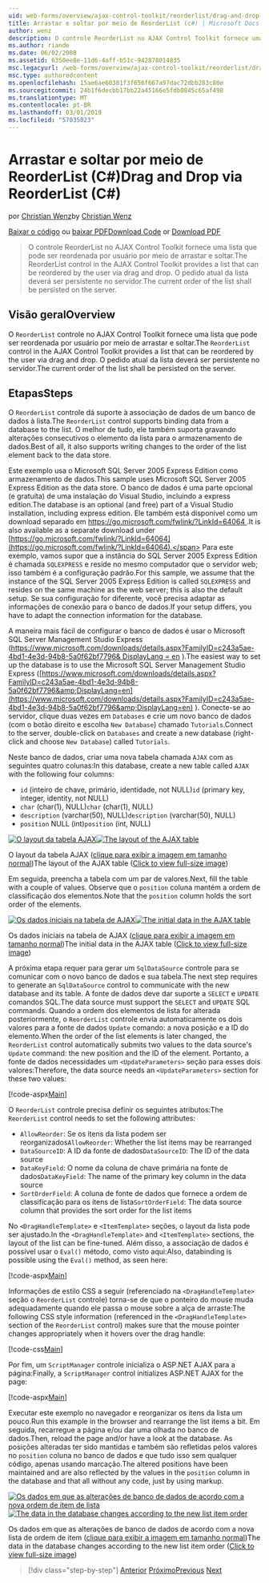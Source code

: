 ```yaml
---
uid: web-forms/overview/ajax-control-toolkit/reorderlist/drag-and-drop-via-reorderlist-cs
title: Arrastar e soltar por meio de ReorderList (c#) | Microsoft Docs
author: wenz
description: O controle ReorderList no AJAX Control Toolkit fornece uma lista que pode ser reordenada por usuário por meio de arrastar e soltar. O pedido atual da lista deverá...
ms.author: riande
ms.date: 06/02/2008
ms.assetid: 6350ee8e-11d6-4aff-b51c-942878014835
msc.legacyurl: /web-forms/overview/ajax-control-toolkit/reorderlist/drag-and-drop-via-reorderlist-cs
msc.type: authoredcontent
ms.openlocfilehash: 15ae6ae60381f3f656f667a97dac72dbb283c80e
ms.sourcegitcommit: 24b1f6decbb17bb22a45166e5fdb0845c65af498
ms.translationtype: MT
ms.contentlocale: pt-BR
ms.lasthandoff: 03/01/2019
ms.locfileid: "57035023"
---
```

<a name="drag-and-drop-via-reorderlist-c"></a><span data-ttu-id="e83d3-104">Arrastar e soltar por meio de ReorderList (C#)</span><span class="sxs-lookup"><span data-stu-id="e83d3-104">Drag and Drop via ReorderList (C#)</span></span>
====================
<span data-ttu-id="e83d3-105">por [Christian Wenz](https://github.com/wenz)</span><span class="sxs-lookup"><span data-stu-id="e83d3-105">by [Christian Wenz](https://github.com/wenz)</span></span>

<span data-ttu-id="e83d3-106">[Baixar o código](http://download.microsoft.com/download/9/3/f/93f8daea-bebd-4821-833b-95205389c7d0/ReorderList5.cs.zip) ou [baixar PDF](http://download.microsoft.com/download/2/d/c/2dc10e34-6983-41d4-9c08-f78f5387d32b/reorderlist5CS.pdf)</span><span class="sxs-lookup"><span data-stu-id="e83d3-106">[Download Code](http://download.microsoft.com/download/9/3/f/93f8daea-bebd-4821-833b-95205389c7d0/ReorderList5.cs.zip) or [Download PDF](http://download.microsoft.com/download/2/d/c/2dc10e34-6983-41d4-9c08-f78f5387d32b/reorderlist5CS.pdf)</span></span>

> <span data-ttu-id="e83d3-107">O controle ReorderList no AJAX Control Toolkit fornece uma lista que pode ser reordenada por usuário por meio de arrastar e soltar.</span><span class="sxs-lookup"><span data-stu-id="e83d3-107">The ReorderList control in the AJAX Control Toolkit provides a list that can be reordered by the user via drag and drop.</span></span> <span data-ttu-id="e83d3-108">O pedido atual da lista deverá ser persistente no servidor.</span><span class="sxs-lookup"><span data-stu-id="e83d3-108">The current order of the list shall be persisted on the server.</span></span>


## <a name="overview"></a><span data-ttu-id="e83d3-109">Visão geral</span><span class="sxs-lookup"><span data-stu-id="e83d3-109">Overview</span></span>

<span data-ttu-id="e83d3-110">O `ReorderList` controle no AJAX Control Toolkit fornece uma lista que pode ser reordenada por usuário por meio de arrastar e soltar.</span><span class="sxs-lookup"><span data-stu-id="e83d3-110">The `ReorderList` control in the AJAX Control Toolkit provides a list that can be reordered by the user via drag and drop.</span></span> <span data-ttu-id="e83d3-111">O pedido atual da lista deverá ser persistente no servidor.</span><span class="sxs-lookup"><span data-stu-id="e83d3-111">The current order of the list shall be persisted on the server.</span></span>

## <a name="steps"></a><span data-ttu-id="e83d3-112">Etapas</span><span class="sxs-lookup"><span data-stu-id="e83d3-112">Steps</span></span>

<span data-ttu-id="e83d3-113">O `ReorderList` controle dá suporte à associação de dados de um banco de dados à lista.</span><span class="sxs-lookup"><span data-stu-id="e83d3-113">The `ReorderList` control supports binding data from a database to the list.</span></span> <span data-ttu-id="e83d3-114">O melhor de tudo, ele também suporta gravando alterações consecutivos o elemento da lista para o armazenamento de dados.</span><span class="sxs-lookup"><span data-stu-id="e83d3-114">Best of all, it also supports writing changes to the order of the list element back to the data store.</span></span>

<span data-ttu-id="e83d3-115">Este exemplo usa o Microsoft SQL Server 2005 Express Edition como armazenamento de dados.</span><span class="sxs-lookup"><span data-stu-id="e83d3-115">This sample uses Microsoft SQL Server 2005 Express Edition as the data store.</span></span> <span data-ttu-id="e83d3-116">O banco de dados é uma parte opcional (e gratuita) de uma instalação do Visual Studio, incluindo a express edition.</span><span class="sxs-lookup"><span data-stu-id="e83d3-116">The database is an optional (and free) part of a Visual Studio installation, including express edition.</span></span> <span data-ttu-id="e83d3-117">Ele também está disponível como um download separado em [ https://go.microsoft.com/fwlink/?LinkId=64064 ](https://go.microsoft.com/fwlink/?LinkId=64064).</span><span class="sxs-lookup"><span data-stu-id="e83d3-117">It is also available as a separate download under [https://go.microsoft.com/fwlink/?LinkId=64064](https://go.microsoft.com/fwlink/?LinkId=64064).</span></span> <span data-ttu-id="e83d3-118">Para este exemplo, vamos supor que a instância do SQL Server 2005 Express Edition é chamada `SQLEXPRESS` e reside no mesmo computador que o servidor web; isso também é a configuração padrão.</span><span class="sxs-lookup"><span data-stu-id="e83d3-118">For this sample, we assume that the instance of the SQL Server 2005 Express Edition is called `SQLEXPRESS` and resides on the same machine as the web server; this is also the default setup.</span></span> <span data-ttu-id="e83d3-119">Se sua configuração for diferente, você precisa adaptar as informações de conexão para o banco de dados.</span><span class="sxs-lookup"><span data-stu-id="e83d3-119">If your setup differs, you have to adapt the connection information for the database.</span></span>

<span data-ttu-id="e83d3-120">A maneira mais fácil de configurar o banco de dados é usar o Microsoft SQL Server Management Studio Express ([https://www.microsoft.com/downloads/details.aspx?FamilyID=c243a5ae-4bd1-4e3d-94b8-5a0f62bf7796&amp; DisplayLang = en](https://www.microsoft.com/downloads/details.aspx?FamilyID=c243a5ae-4bd1-4e3d-94b8-5a0f62bf7796&amp;DisplayLang=en) ).</span><span class="sxs-lookup"><span data-stu-id="e83d3-120">The easiest way to set up the database is to use the Microsoft SQL Server Management Studio Express ([https://www.microsoft.com/downloads/details.aspx?FamilyID=c243a5ae-4bd1-4e3d-94b8-5a0f62bf7796&amp;DisplayLang=en](https://www.microsoft.com/downloads/details.aspx?FamilyID=c243a5ae-4bd1-4e3d-94b8-5a0f62bf7796&amp;DisplayLang=en) ).</span></span> <span data-ttu-id="e83d3-121">Conecte-se ao servidor, clique duas vezes em `Databases` e crie um novo banco de dados (com o botão direito e escolha `New Database`) chamado `Tutorials`.</span><span class="sxs-lookup"><span data-stu-id="e83d3-121">Connect to the server, double-click on `Databases` and create a new database (right-click and choose `New Database`) called `Tutorials`.</span></span>

<span data-ttu-id="e83d3-122">Neste banco de dados, criar uma nova tabela chamada `AJAX` com as seguintes quatro colunas:</span><span class="sxs-lookup"><span data-stu-id="e83d3-122">In this database, create a new table called `AJAX` with the following four columns:</span></span>

- <span data-ttu-id="e83d3-123">`id` (inteiro de chave, primário, identidade, not NULL)</span><span class="sxs-lookup"><span data-stu-id="e83d3-123">`id` (primary key, integer, identity, not NULL)</span></span>
- <span data-ttu-id="e83d3-124">`char` (char(1), NULL)</span><span class="sxs-lookup"><span data-stu-id="e83d3-124">`char` (char(1), NULL)</span></span>
- <span data-ttu-id="e83d3-125">`description` (varchar(50), NULL)</span><span class="sxs-lookup"><span data-stu-id="e83d3-125">`description` (varchar(50), NULL)</span></span>
- <span data-ttu-id="e83d3-126">`position` NULL (int)</span><span class="sxs-lookup"><span data-stu-id="e83d3-126">`position` (int, NULL)</span></span>


<span data-ttu-id="e83d3-127">[![O layout da tabela AJAX](drag-and-drop-via-reorderlist-cs/_static/image2.png)](drag-and-drop-via-reorderlist-cs/_static/image1.png)</span><span class="sxs-lookup"><span data-stu-id="e83d3-127">[![The layout of the AJAX table](drag-and-drop-via-reorderlist-cs/_static/image2.png)](drag-and-drop-via-reorderlist-cs/_static/image1.png)</span></span>

<span data-ttu-id="e83d3-128">O layout da tabela AJAX ([clique para exibir a imagem em tamanho normal](drag-and-drop-via-reorderlist-cs/_static/image3.png))</span><span class="sxs-lookup"><span data-stu-id="e83d3-128">The layout of the AJAX table ([Click to view full-size image](drag-and-drop-via-reorderlist-cs/_static/image3.png))</span></span>


<span data-ttu-id="e83d3-129">Em seguida, preencha a tabela com um par de valores.</span><span class="sxs-lookup"><span data-stu-id="e83d3-129">Next, fill the table with a couple of values.</span></span> <span data-ttu-id="e83d3-130">Observe que o `position` coluna mantém a ordem de classificação dos elementos.</span><span class="sxs-lookup"><span data-stu-id="e83d3-130">Note that the `position` column holds the sort order of the elements.</span></span>


<span data-ttu-id="e83d3-131">[![Os dados iniciais na tabela de AJAX](drag-and-drop-via-reorderlist-cs/_static/image5.png)](drag-and-drop-via-reorderlist-cs/_static/image4.png)</span><span class="sxs-lookup"><span data-stu-id="e83d3-131">[![The initial data in the AJAX table](drag-and-drop-via-reorderlist-cs/_static/image5.png)](drag-and-drop-via-reorderlist-cs/_static/image4.png)</span></span>

<span data-ttu-id="e83d3-132">Os dados iniciais na tabela de AJAX ([clique para exibir a imagem em tamanho normal](drag-and-drop-via-reorderlist-cs/_static/image6.png))</span><span class="sxs-lookup"><span data-stu-id="e83d3-132">The initial data in the AJAX table ([Click to view full-size image](drag-and-drop-via-reorderlist-cs/_static/image6.png))</span></span>


<span data-ttu-id="e83d3-133">A próxima etapa requer para gerar um `SqlDataSource` controle para se comunicar com o novo banco de dados e sua tabela.</span><span class="sxs-lookup"><span data-stu-id="e83d3-133">The next step requires to generate an `SqlDataSource` control to communicate with the new database and its table.</span></span> <span data-ttu-id="e83d3-134">A fonte de dados deve dar suporte a `SELECT` e `UPDATE` comandos SQL.</span><span class="sxs-lookup"><span data-stu-id="e83d3-134">The data source must support the `SELECT` and `UPDATE` SQL commands.</span></span> <span data-ttu-id="e83d3-135">Quando a ordem dos elementos de lista for alterada posteriormente, o `ReorderList` controle envia automaticamente os dois valores para a fonte de dados `Update` comando: a nova posição e a ID do elemento.</span><span class="sxs-lookup"><span data-stu-id="e83d3-135">When the order of the list elements is later changed, the `ReorderList` control automatically submits two values to the data source's `Update` command: the new position and the ID of the element.</span></span> <span data-ttu-id="e83d3-136">Portanto, a fonte de dados necessidades um `<UpdateParameters>` seção para esses dois valores:</span><span class="sxs-lookup"><span data-stu-id="e83d3-136">Therefore, the data source needs an `<UpdateParameters>` section for these two values:</span></span>

[!code-aspx[Main](drag-and-drop-via-reorderlist-cs/samples/sample1.aspx)]

<span data-ttu-id="e83d3-137">O `ReorderList` controle precisa definir os seguintes atributos:</span><span class="sxs-lookup"><span data-stu-id="e83d3-137">The `ReorderList` control needs to set the following attributes:</span></span>

- <span data-ttu-id="e83d3-138">`AllowReorder`: Se os itens da lista podem ser reorganizados</span><span class="sxs-lookup"><span data-stu-id="e83d3-138">`AllowReorder`: Whether the list items may be rearranged</span></span>
- <span data-ttu-id="e83d3-139">`DataSourceID`: A ID da fonte de dados</span><span class="sxs-lookup"><span data-stu-id="e83d3-139">`DataSourceID`: The ID of the data source</span></span>
- <span data-ttu-id="e83d3-140">`DataKeyField`: O nome da coluna de chave primária na fonte de dados</span><span class="sxs-lookup"><span data-stu-id="e83d3-140">`DataKeyField`: The name of the primary key column in the data source</span></span>
- <span data-ttu-id="e83d3-141">`SortOrderField`: A coluna de fonte de dados que fornece a ordem de classificação para os itens de lista</span><span class="sxs-lookup"><span data-stu-id="e83d3-141">`SortOrderField`: The data source column that provides the sort order for the list items</span></span>

<span data-ttu-id="e83d3-142">No `<DragHandleTemplate>` e `<ItemTemplate>` seções, o layout da lista pode ser ajustado.</span><span class="sxs-lookup"><span data-stu-id="e83d3-142">In the `<DragHandleTemplate>` and `<ItemTemplate>` sections, the layout of the list can be fine-tuned.</span></span> <span data-ttu-id="e83d3-143">Além disso, a associação de dados é possível usar o `Eval()` método, como visto aqui:</span><span class="sxs-lookup"><span data-stu-id="e83d3-143">Also, databinding is possible using the `Eval()` method, as seen here:</span></span>

[!code-aspx[Main](drag-and-drop-via-reorderlist-cs/samples/sample2.aspx)]

<span data-ttu-id="e83d3-144">Informações de estilo CSS a seguir (referenciado na `<DragHandleTemplate>` seção o `ReorderList` controle) torna-se de que o ponteiro do mouse muda adequadamente quando ele passa o mouse sobre a alça de arraste:</span><span class="sxs-lookup"><span data-stu-id="e83d3-144">The following CSS style information (referenced in the `<DragHandleTemplate>` section of the `ReorderList` control) makes sure that the mouse pointer changes appropriately when it hovers over the drag handle:</span></span>

[!code-css[Main](drag-and-drop-via-reorderlist-cs/samples/sample3.css)]

<span data-ttu-id="e83d3-145">Por fim, um `ScriptManager` controle inicializa o ASP.NET AJAX para a página:</span><span class="sxs-lookup"><span data-stu-id="e83d3-145">Finally, a `ScriptManager` control initializes ASP.NET AJAX for the page:</span></span>

[!code-aspx[Main](drag-and-drop-via-reorderlist-cs/samples/sample4.aspx)]

<span data-ttu-id="e83d3-146">Executar este exemplo no navegador e reorganizar os itens da lista um pouco.</span><span class="sxs-lookup"><span data-stu-id="e83d3-146">Run this example in the browser and rearrange the list items a bit.</span></span> <span data-ttu-id="e83d3-147">Em seguida, recarregue a página e/ou dar uma olhada no banco de dados.</span><span class="sxs-lookup"><span data-stu-id="e83d3-147">Then, reload the page and/or have a look at the database.</span></span> <span data-ttu-id="e83d3-148">As posições alteradas ter sido mantidas e também são refletidas pelos valores no `position` coluna no banco de dados e que tudo isso sem qualquer código, apenas usando marcação.</span><span class="sxs-lookup"><span data-stu-id="e83d3-148">The altered positions have been maintained and are also reflected by the values in the `position` column in the database and that all without any code, just by using markup.</span></span>


<span data-ttu-id="e83d3-149">[![Os dados em que as alterações de banco de dados de acordo com a nova ordem de item de lista](drag-and-drop-via-reorderlist-cs/_static/image8.png)](drag-and-drop-via-reorderlist-cs/_static/image7.png)</span><span class="sxs-lookup"><span data-stu-id="e83d3-149">[![The data in the database changes according to the new list item order](drag-and-drop-via-reorderlist-cs/_static/image8.png)](drag-and-drop-via-reorderlist-cs/_static/image7.png)</span></span>

<span data-ttu-id="e83d3-150">Os dados em que as alterações de banco de dados de acordo com a nova lista de ordem de item ([clique para exibir a imagem em tamanho normal](drag-and-drop-via-reorderlist-cs/_static/image9.png))</span><span class="sxs-lookup"><span data-stu-id="e83d3-150">The data in the database changes according to the new list item order ([Click to view full-size image](drag-and-drop-via-reorderlist-cs/_static/image9.png))</span></span>

> [!div class="step-by-step"]
> <span data-ttu-id="e83d3-151">[Anterior](using-postbacks-with-reorderlist-cs.md)
> [Próximo](using-postbacks-with-reorderlist-vb.md)</span><span class="sxs-lookup"><span data-stu-id="e83d3-151">[Previous](using-postbacks-with-reorderlist-cs.md)
[Next](using-postbacks-with-reorderlist-vb.md)</span></span>
